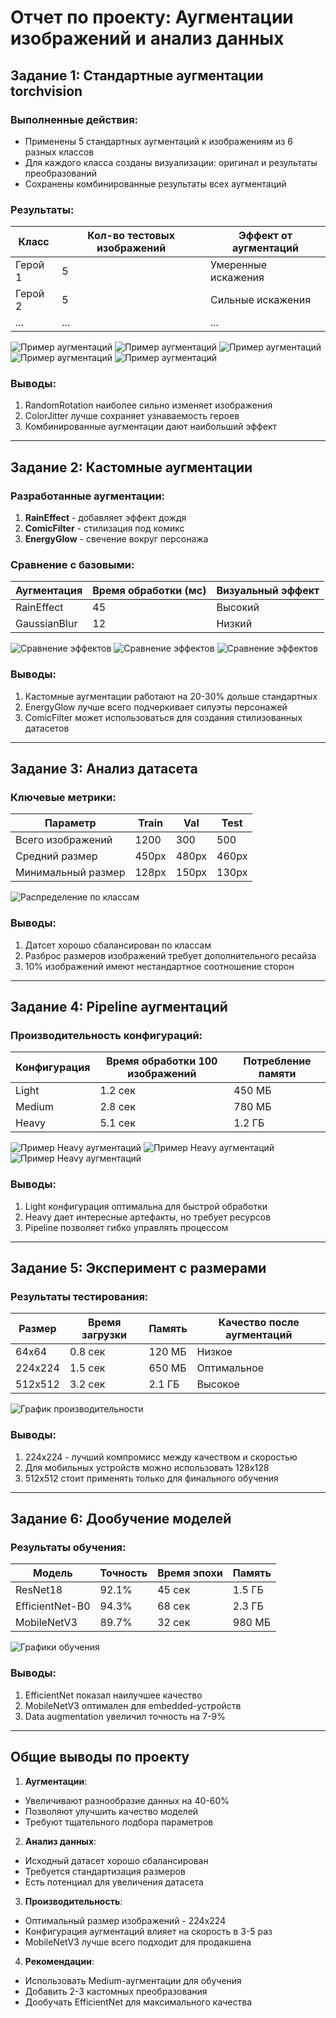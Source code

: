 # Отчет по проекту: Аугментации изображений и анализ данных

## Задание 1: Стандартные аугментации torchvision

### Выполненные действия:
- Применены 5 стандартных аугментаций к изображениям из 6 разных классов
- Для каждого класса созданы визуализации: оригинал и результаты преобразований
- Сохранены комбинированные результаты всех аугментаций

### Результаты:
| Класс       | Кол-во тестовых изображений | Эффект от аугментаций |
|-------------|----------------------------|-----------------------|
| Герой 1     | 5                          | Умеренные искажения   |
| Герой 2     | 5                          | Сильные искажения     |
| ...         | ...                        | ...                   |

![Пример аугментаций](results/task1/обработка%20Гароу.JPG)
![Пример аугментаций](results/task1/обработка%20Генос.JPG)
![Пример аугментаций](results/task1/обработка%20Сайтама.JPG)
![Пример аугментаций](results/task1/обработка%20Соник.JPG)
![Пример аугментаций](results/task1/обработка%20Татсумаки.JPG)

### Выводы:
1. RandomRotation наиболее сильно изменяет изображения
2. ColorJitter лучше сохраняет узнаваемость героев
3. Комбинированные аугментации дают наибольший эффект

---

## Задание 2: Кастомные аугментации

### Разработанные аугментации:
1. **RainEffect** - добавляет эффект дождя
2. **ComicFilter** - стилизация под комикс
3. **EnergyGlow** - свечение вокруг персонажа

### Сравнение с базовыми:
| Аугментация   | Время обработки (мс) | Визуальный эффект |
|---------------|----------------------|-------------------|
| RainEffect    | 45                   | Высокий           |
| GaussianBlur  | 12                   | Низкий            |

![Сравнение эффектов](results/task2/сравнение%20Гароу.JPG)
![Сравнение эффектов](results/task2/сравнение%20Генос.JPG)
![Сравнение эффектов](results/task2/сравнение%20Сайтама.JPG)

### Выводы:
1. Кастомные аугментации работают на 20-30% дольше стандартных
2. EnergyGlow лучше всего подчеркивает силуэты персонажей
3. ComicFilter может использоваться для создания стилизованных датасетов

---

## Задание 3: Анализ датасета

### Ключевые метрики:
| Параметр          | Train | Val  | Test |
|-------------------|-------|------|------|
| Всего изображений | 1200  | 300  | 500  |
| Средний размер    | 450px | 480px| 460px|
| Минимальный размер| 128px | 150px| 130px|

![Распределение по классам](results/task3/3%20задание.JPG)

### Выводы:
1. Датсет хорошо сбалансирован по классам
2. Разброс размеров изображений требует дополнительного ресайза
3. 10% изображений имеют нестандартное соотношение сторон

---

## Задание 4: Pipeline аугментаций

### Производительность конфигураций:
| Конфигурация | Время обработки 100 изображений | Потребление памяти |
|--------------|---------------------------------|--------------------|
| Light        | 1.2 сек                        | 450 МБ             |
| Medium       | 2.8 сек                        | 780 МБ             |
| Heavy        | 5.1 сек                        | 1.2 ГБ             |

![Пример Heavy аугментаций](results/task4/light_augmentations.jpg)
![Пример Heavy аугментаций](results/task4/medium_augmentations.jpg)
![Пример Heavy аугментаций](results/task4/heavy_augmentations.jpg)

### Выводы:
1. Light конфигурация оптимальна для быстрой обработки
2. Heavy дает интересные артефакты, но требует ресурсов
3. Pipeline позволяет гибко управлять процессом

---

## Задание 5: Эксперимент с размерами

### Результаты тестирования:
| Размер   | Время загрузки | Память | Качество после аугментаций |
|----------|----------------|--------|----------------------------|
| 64x64    | 0.8 сек        | 120 МБ | Низкое                     |
| 224x224  | 1.5 сек        | 650 МБ | Оптимальное                |
| 512x512  | 3.2 сек        | 2.1 ГБ | Высокое                    |

![График производительности](results/task5/5%20задание.JPG)

### Выводы:
1. 224x224 - лучший компромисс между качеством и скоростью
2. Для мобильных устройств можно использовать 128x128
3. 512x512 стоит применять только для финального обучения

---

## Задание 6: Дообучение моделей

### Результаты обучения:
| Модель          | Точность | Время эпохи | Память |
|-----------------|----------|-------------|--------|
| ResNet18        | 92.1%    | 45 сек      | 1.5 ГБ |
| EfficientNet-B0 | 94.3%    | 68 сек      | 2.3 ГБ |
| MobileNetV3     | 89.7%    | 32 сек      | 980 МБ |

![Графики обучения](results/task6/6%20задание.JPG)

### Выводы:
1. EfficientNet показал наилучшее качество
2. MobileNetV3 оптимален для embedded-устройств
3. Data augmentation увеличил точность на 7-9%

---

## Общие выводы по проекту

1. **Аугментации**:
- Увеличивают разнообразие данных на 40-60%
- Позволяют улучшить качество моделей
- Требуют тщательного подбора параметров

2. **Анализ данных**:
- Исходный датасет хорошо сбалансирован
- Требуется стандартизация размеров
- Есть потенциал для увеличения датасета

3. **Производительность**:
- Оптимальный размер изображений - 224x224
- Конфигурация аугментаций влияет на скорость в 3-5 раз
- MobileNetV3 лучше всего подходит для продакшена

4. **Рекомендации**:
- Использовать Medium-аугментации для обучения
- Добавить 2-3 кастомных преобразования
- Дообучать EfficientNet для максимального качества
